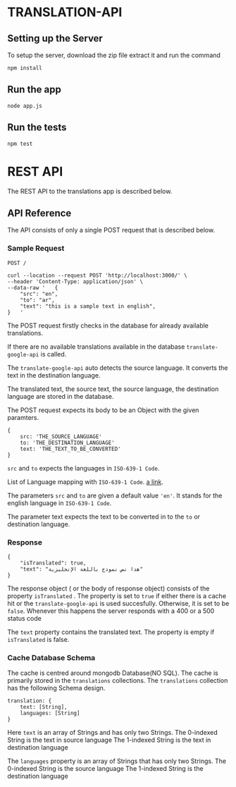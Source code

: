 # TRANSLATION-API

## Setting up the Server
To setup the server, download the zip file extract it and run the command

    npm install

## Run the app

    node app.js

## Run the tests

    npm test

# REST API

The REST API to the translations app is described below.

## API Reference

The API consists of only a single POST request that is described below.

### Sample Request

`POST /`

    curl --location --request POST 'http://localhost:3000/' \
    --header 'Content-Type: application/json' \
    --data-raw '   {
	    "src": "en",
	    "to": "ar",
	    "text": "this is a sample text in english",
    }	'

The POST request firstly checks in the database for already available translations.

If there are no available translations available in the database `translate-google-api` is called.

The `translate-google-api` auto detects the source language.
It converts the text in the destination language.

The translated text, the source text, the source language, the destination language are stored in the database.

The POST request expects its body to be an Object with the given paramters.

    {
        src: 'THE_SOURCE_LANGUAGE'
        to: 'THE_DESTINATION_LANGUAGE'
        text: 'THE_TEXT_TO_BE_CONVERTED'
    }

`src` and `to` expects the languages in `ISO-639-1 Code`.

List of Language mapping with `ISO-639-1 Code`.
[a link](https://cloud.google.com/translate/docs/languages).

The parameters `src` and `to` are given a default value `'en'`.
It stands for the english language in `ISO-639-1 Code`.

The parameter text expects the text to be converted in to the `to` or destination language.

### Response

    {
        "isTranslated": true,
        "text": "هذا نص نموذج باللغة الإنجليزية"
    }

The response object ( or the body of response object) consists of the property `isTranslated` .
The property is set to `true` if either there is a cache hit or the `translate-google-api` is used succesfully.
Otherwise, it is set to be `false`.
Whenever this happens the server responds with a 400 or a 500 status code

The `text` property contains the translated text.
The property is empty if `isTranslated` is false.

### Cache Database Schema

The cache is centred around mongodb Database(NO SQL).
The cache is primarily stored in the `translations` collections.
The `translations` collection has the following Schema design.

    translation: {
        text: [String],
        languages: [String]
    }
Here `text` is an array of Strings and has only two Strings.
The 0-indexed String is the text in source language 
The 1-indexed String is the text in destination language

The `languages` property is an array of Strings that has only two Strings.
The 0-indexed String is the source language 
The 1-indexed String is the destination language


